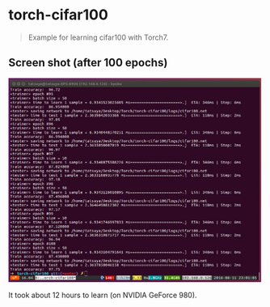 torch-cifar100
===

> Example for learning cifar100 with Torch7.

## Screen shot (after 100 epochs)

<img src="screenshot.jpg" alt="screenshot" width="500px"/>

It took about 12 hours to learn (on NVIDIA GeForce 980).

